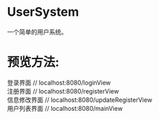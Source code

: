 # UserSystem
一个简单的用户系统。


# 预览方法:<br>
登录界面 // localhost:8080/loginView<br>
注册界面 // localhost:8080/registerView<br>
信息修改界面 // localhost:8080/updateRegisterView<br>
用户列表界面 // localhost:8080/mainView<br>
